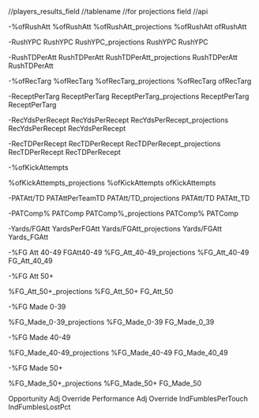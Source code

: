 //players_results_field
//tablename
//for projections field
//api

-%ofRushAtt
%ofRushAtt
%ofRushAtt_projections
%ofRushAtt
ofRushAtt

-RushYPC
RushYPC
RushYPC_projections
RushYPC
RushYPC


-RushTDPerAtt
RushTDPerAtt
RushTDPerAtt_projections
RushTDPerAtt
RushTDPerAtt




-%ofRecTarg
%ofRecTarg
%ofRecTarg_projections
%ofRecTarg
ofRecTarg


-ReceptPerTarg
ReceptPerTarg
ReceptPerTarg_projections
ReceptPerTarg
ReceptPerTarg



-RecYdsPerRecept
RecYdsPerRecept
RecYdsPerRecept_projections
RecYdsPerRecept
RecYdsPerRecept

-RecTDPerRecept
RecTDPerRecept
RecTDPerRecept_projections
RecTDPerRecept
RecTDPerRecept


-%ofKickAttempts

%ofKickAttempts_projections
%ofKickAttempts
ofKickAttempts



-PATAtt/TD
PATAttPerTeamTD
PATAtt/TD_projections
PATAtt/TD
PATAtt_TD

-PATComp%
PATComp
PATComp%_projections
PATComp%
PATComp

-Yards/FGAtt
YardsPerFGAtt
Yards/FGAtt_projections
Yards/FGAtt
Yards_FGAtt

-%FG Att 40-49
FGAtt40-49
%FG_Att_40-49_projections
%FG_Att_40-49
FG_Att_40_49

-%FG Att 50+

%FG_Att_50+_projections
%FG_Att_50+
FG_Att_50


-%FG Made 0-39

%FG_Made_0-39_projections
%FG_Made_0-39
FG_Made_0_39


-%FG Made 40-49

%FG_Made_40-49_projections
%FG_Made_40-49
FG_Made_40_49


-%FG Made 50+

%FG_Made_50+_projections
%FG_Made_50+
FG_Made_50



Opportunity Adj Override
Performance Adj Override
IndFumblesPerTouch
IndFumblesLostPct
